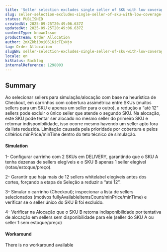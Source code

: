 ```yaml
---
title: 'Seller selection excludes single seller of SKU with low coverage, causing unavailability in allocation step'
slug: seller-selection-excludes-single-seller-of-sku-with-low-coverage-causing-unavailability-in-allocation-step
status: PUBLISHED
createdAt: 2025-09-25T20:49:06.637Z
updatedAt: 2025-09-25T20:49:06.637Z
contentType: knownIssue
productTeam: Order Allocation
author: 2mXZkbi0oi061KicTExNjo
tag: Order Allocation
slugEN: seller-selection-excludes-single-seller-of-sku-with-low-coverage-causing-unavailability-in-allocation-step
locale: en
kiStatus: Backlog
internalReference: 1298003
---
```


## Summary


Ao selecionar sellers para simulação/alocação com base na heurística de Checkout, em carrinhos com cobertura assimétrica entre SKUs (muitos sellers para um SKU e apenas um seller para o outro), a redução a “até 12” sellers pode excluir o único seller que atende o segundo SKU. Na alocação, este SKU pode tentar ser alocado no mesmo seller do primeiro SKU e retornar indisponibilidade, isso ocorre mesmo havendo um seller apto fora da lista reduzida. Limitação causada pela prioridade por cobertura e pelos critérios minPrice/minTime dentro do teto técnico de simulação.


#### Simulation


1- Configurar carrinho com 2 SKUs em DELIVERY, garantindo que o SKU A tenha dezenas de sellers elegíveis e o SKU B apenas 1 seller elegível (rotas/estoque/preço).

2- Garantir que haja mais de 12 sellers whitelabel elegíveis antes dos cortes, forçando a etapa de Seleção a reduzir a “até 12”.

3- Simular o carrinho (Checkout); inspecionar a lista de sellers selecionados (motivos fullyAvailableItemsCount/minPrice/minTime) e verificar se o seller único do SKU B foi excluído.

4- Verificar na Alocação que o SKU B retorna indisponibilidade por tentativa de alocação em sellers sem disponibilidade para ele (seller do SKU A ou seller 1 sem estoque/preço)


#### Workaround


 There is no workaround available



